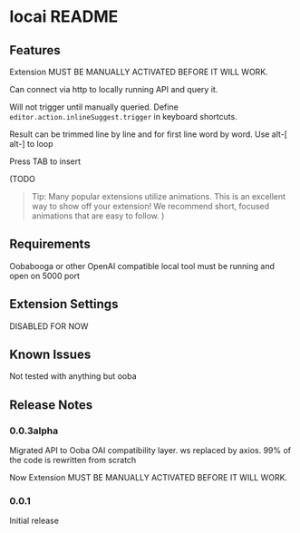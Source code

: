 # locai README

## Features

Extension MUST BE MANUALLY ACTIVATED BEFORE IT WILL WORK.

Can connect via http to locally running API and query it.

Will not trigger until manually queried. 
Define `editor.action.inlineSuggest.trigger` in keyboard shortcuts.

Result can be trimmed line by line and for first line word by word.
Use alt-[ alt-] to loop 

Press TAB to insert 


(TODO
> Tip: Many popular extensions utilize animations. This is an excellent way to show off your extension! We recommend short, focused animations that are easy to follow.
)

## Requirements

Oobabooga or other OpenAI compatible local tool must be running and open on 5000 port

## Extension Settings

DISABLED FOR NOW

## Known Issues

Not tested with anything but ooba

## Release Notes

### 0.0.3alpha

Migrated API to Ooba OAI compatibility layer.
ws replaced by axios.
99% of the code is rewritten from scratch

Now Extension MUST BE MANUALLY ACTIVATED BEFORE IT WILL WORK.

### 0.0.1

Initial release
